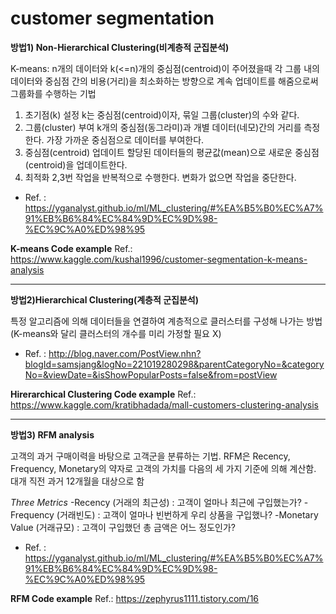 customer segmentation
=====================
**방법1) Non-Hierarchical Clustering(비계층적 군집분석)**

K-means: n개의 데이터와 k(<=n)개의 중심점(centroid)이 주어졌을때 각 그룹 내의 데이터와 중심점 간의 비용(거리)을 최소화하는 방향으로 계속 업데이트를 해줌으로써 그룹화를 수행하는 기법

1. 초기점(k) 설정
k는 중심점(centroid)이자, 묶일 그룹(cluster)의 수와 같다.
2. 그룹(cluster) 부여
k개의 중심점(동그라미)과 개별 데이터(네모)간의 거리를 측정한다.
가장 가까운 중심점으로 데이터를 부여한다.
3. 중심점(centroid) 업데이트
할당된 데이터들의 평균값(mean)으로 새로운 중심점(centroid)을 업데이트한다.
4. 최적화
2,3번 작업을 반복적으로 수행한다. 변화가 없으면 작업을 중단한다.
 - Ref. : https://yganalyst.github.io/ml/ML_clustering/#%EA%B5%B0%EC%A7%91%EB%B6%84%EC%84%9D%EC%9D%98-%EC%9C%A0%ED%98%95 
 
 **K-means Code example** 
 Ref.: https://www.kaggle.com/kushal1996/customer-segmentation-k-means-analysis

----------

**방법2)Hierarchical Clustering(계층적 군집분석)** 

특정 알고리즘에 의해 데이터들을 연결하여 계층적으로 클러스터를 구성해 나가는 방법(K-means와 달리 클러스터의 개수를 미리 가정할 필요 X)
- Ref. : http://blog.naver.com/PostView.nhn?blogId=samsjang&logNo=221019280298&parentCategoryNo=&categoryNo=&viewDate=&isShowPopularPosts=false&from=postView

**Hirerarchical Clustering Code example** 
Ref.: https://www.kaggle.com/kratibhadada/mall-customers-clustering-analysis

----------

**방법3) RFM analysis**

고객의 과거 구매이력을 바탕으로 고객군을 분류하는 기법. RFM은 Recency, Frequency, Monetary의 약자로 고객의 가치를 다음의 세 가지 기준에 의해 계산함. 대개 직전 과거 12개월을 대상으로 함

 *Three Metrics*
-Recency (거래의 최근성) : 고객이 얼마나 최근에 구입했는가?
-Frequency (거래빈도) : 고객이 얼마나 빈번하게 우리 상품을 구입했나?
-Monetary Value (거래규모) : 고객이 구입했던 총 금액은 어느 정도인가?
 - Ref. : https://yganalyst.github.io/ml/ML_clustering/#%EA%B5%B0%EC%A7%91%EB%B6%84%EC%84%9D%EC%9D%98-%EC%9C%A0%ED%98%95 
 
**RFM Code example** 
Ref.: https://zephyrus1111.tistory.com/16
